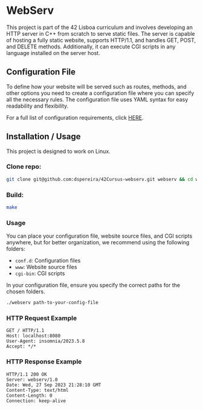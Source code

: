 # WebServ
This project is part of the 42 Lisboa curriculum and involves developing an HTTP server in C++ from scratch to serve static files. The server is capable of hosting a fully static website, supports HTTP/1.1, and handles GET, POST, and DELETE methods. Additionally, it can execute CGI scripts in any language installed on the server host.

## Configuration File
To define how your website will be served such as routes, methods, and other options you need to create a configuration file where you can specify all the necessary rules. The configuration file uses YAML syntax for easy readability and flexibility.

For a full list of configuration requirements, click [HERE](./Config_File_Rules.md).

## Installation / Usage
This project is designed to work on Linux.

### Clone repo:
```bash
git clone git@github.com:dspereira/42Cursus-webserv.git webserv && cd webserv
```
### Build:
```bash
make
```
### Usage
You can place your configuration file, website source files, and CGI scripts anywhere, but for better organization, we recommend using the following folders:

- `conf.d`:  Configuration files
- `www`:     Website source files
- `cgi-bin`: CGI scripts

In your configuration file, ensure you specify the correct paths for the chosen folders.

```markdown
./webserv path-to-your-config-file
```

### HTTP Request Example

```
GET / HTTP/1.1
Host: localhost:8080
User-Agent: insomnia/2023.5.8
Accept: */*
```

### HTTP Response Example

```
HTTP/1.1 200 OK
Server: webserv/1.0
Date: Wed, 27 Sep 2023 21:28:10 GMT
Content-Type: text/html
Content-Length: 0
Connection: keep-alive
```
